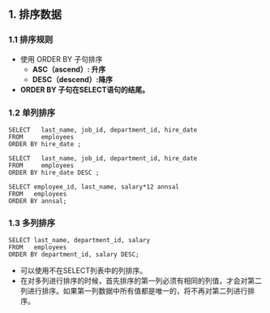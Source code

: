 ## 1. 排序数据

### 1.1 排序规则

- 使用 ORDER BY 子句排序
  - **ASC（ascend）: 升序**
  - **DESC（descend）:降序**
- **ORDER BY 子句在SELECT语句的结尾。**

### 1.2 单列排序

```mysql
SELECT   last_name, job_id, department_id, hire_date
FROM     employees
ORDER BY hire_date ;
```


```mysql
SELECT   last_name, job_id, department_id, hire_date
FROM     employees
ORDER BY hire_date DESC ;
```


```mysql
SELECT employee_id, last_name, salary*12 annsal
FROM   employees
ORDER BY annsal;
```

### 1.3 多列排序

```mysql
SELECT last_name, department_id, salary
FROM   employees
ORDER BY department_id, salary DESC;
```


- 可以使用不在SELECT列表中的列排序。
- 在对多列进行排序的时候，首先排序的第一列必须有相同的列值，才会对第二列进行排序。如果第一列数据中所有值都是唯一的，将不再对第二列进行排序。